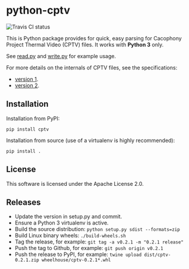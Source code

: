 # python-cptv

![Travis CI status](https://travis-ci.com/TheCacophonyProject/python-cptv.svg?branch=master)

This is Python package provides for quick, easy parsing for Cacophony
Project Thermal Video (CPTV) files. It works with **Python 3** only.

See [read.py](https://github.com/TheCacophonyProject/python-cptv/blob/master/read.py)
and [write.py](https://github.com/TheCacophonyProject/python-cptv/blob/master/write.py)
for example usage.


For more details on the internals of CPTV files, see the specifications:

* [version 1](https://github.com/TheCacophonyProject/go-cptv/blob/master/SPECv1.md).
* [version 2](https://github.com/TheCacophonyProject/go-cptv/blob/master/SPECv2.md).

## Installation

Installation from PyPI:

```
pip install cptv
```

Installation from source (use of a virtualenv is highly recommended):

```
pip install .
```

## License

This software is licensed under the Apache License 2.0.

## Releases

* Update the version in setup.py and commit.
* Ensure a Python 3 virtualenv is active.
* Build the source distribution: `python setup.py sdist --formats=zip`
* Build Linux binary wheels: `./build-wheels.sh`
* Tag the release, for example: `git tag -a v0.2.1 -m "0.2.1 release"`
* Push the tag to Github, for example: `git push origin v0.2.1`
* Push the release to PyPI, for example: `twine upload dist/cptv-0.2.1.zip wheelhouse/cptv-0.2.1*.whl`

